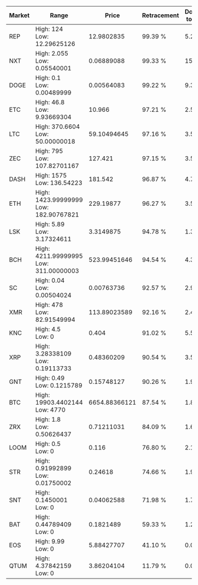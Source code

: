 | Market | Range | Price| Retracement | Doubles to 50% |
| --- | --- | --- | --- | --- |
| REP | High: 124<br />Low: 12.29625126 | 12.9802835 | 99.39 % | 5.25 |
| NXT | High: 2.055<br />Low: 0.05540001 | 0.06889088 | 99.33 % | 15.32 |
| DOGE | High: 0.1<br />Low: 0.00489999 | 0.00564083 | 99.22 % | 9.30 |
| ETC | High: 46.8<br />Low: 9.93669304 | 10.966 | 97.21 % | 2.59 |
| LTC | High: 370.6604<br />Low: 50.00000018 | 59.10494645 | 97.16 % | 3.56 |
| ZEC | High: 795<br />Low: 107.82701167 | 127.421 | 97.15 % | 3.54 |
| DASH | High: 1575<br />Low: 136.54223 | 181.542 | 96.87 % | 4.71 |
| ETH | High: 1423.99999999<br />Low: 182.90767821 | 229.19877 | 96.27 % | 3.51 |
| LSK | High: 5.89<br />Low: 3.17324611 | 3.3149875 | 94.78 % | 1.37 |
| BCH | High: 4211.99999995<br />Low: 311.00000003 | 523.99451646 | 94.54 % | 4.32 |
| SC | High: 0.04<br />Low: 0.00504024 | 0.00763736 | 92.57 % | 2.95 |
| XMR | High: 478<br />Low: 82.91549994 | 113.89023589 | 92.16 % | 2.46 |
| KNC | High: 4.5<br />Low: 0 | 0.404 | 91.02 % | 5.57 |
| XRP | High: 3.28338109<br />Low: 0.19113733 | 0.48360209 | 90.54 % | 3.59 |
| GNT | High: 0.49<br />Low: 0.1215789 | 0.15748127 | 90.26 % | 1.94 |
| BTC | High: 19903.4402144<br />Low: 4770 | 6654.88366121 | 87.54 % | 1.85 |
| ZRX | High: 1.8<br />Low: 0.50626437 | 0.71211031 | 84.09 % | 1.62 |
| LOOM | High: 0.5<br />Low: 0 | 0.116 | 76.80 % | 2.16 |
| STR | High: 0.91992899<br />Low: 0.01750002 | 0.24618 | 74.66 % | 1.90 |
| SNT | High: 0.1450001<br />Low: 0 | 0.04062588 | 71.98 % | 1.78 |
| BAT | High: 0.44789409<br />Low: 0 | 0.1821489 | 59.33 % | 1.23 |
| EOS | High: 9.99<br />Low: 0 | 5.88427707 | 41.10 % | 0.00 |
| QTUM | High: 4.37842159<br />Low: 0 | 3.86204104 | 11.79 % | 0.00 |
